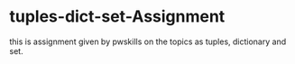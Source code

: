 # tuples-dict-set-Assignment
this is assignment given by  pwskills  on the topics as tuples, dictionary and  set.
